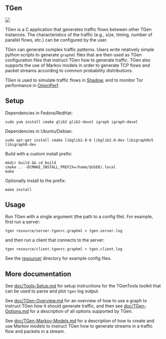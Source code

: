## TGen

![](https://github.com/shadow/tgen/workflows/Tests/badge.svg)

TGen is a C application that generates traffic flows between other
TGen instances. The characteristics of the traffic (e.g., size, timing,
number of parallel flows, etc.) can be configured by the user.

TGen can generate complex traffic patterns. Users write relatively simple
python scripts to generate `graphml` files that are then used as TGen
configuration files that instruct TGen how to generate traffic. TGen also
supports the use of Markov models in order to generate TCP flows and packet
streams according to common probability distributions.

TGen is used to simulate traffic flows in [Shadow](https://github.com/shadow/shadow),
and to monitor Tor performance in [OnionPerf](https://gitweb.torproject.org/onionperf.git).

## Setup

Dependencies in Fedora/RedHat:

    sudo yum install cmake glib2 glib2-devel igraph igraph-devel

Dependencies in Ubuntu/Debian:

    sudo apt-get install cmake libglib2.0-0 libglib2.0-dev libigraph0v5 libigraph0-dev

Build with a custom install prefix:

    mkdir build && cd build
    cmake .. -DCMAKE_INSTALL_PREFIX=/home/$USER/.local
    make

Optionally install to the prefix:

    make install

## Usage

Run TGen with a single argument (the path to a config file). For example,
first run a server:

    tgen resource/server.tgenrc.graphml > tgen.server.log

and then run a client that connects to the server:

    tgen resource/client.tgenrc.graphml > tgen.client.log

See the [resource/](resource) directory for example config files.

## More documentation

See [doc/Tools-Setup.md](doc/Tools-Setup.md) for setup instructions for
the TGenTools toolkit that can be used to parse and plot `tgen` log output.

See [doc/TGen-Overview.md](doc/TGen-Overview.md) for an overview of how to use
a graph to instruct TGen how it should generate traffic, and then see
[doc/TGen-Options.md](doc/TGen-Options.md) for a description of all options
supported by TGen.

See [doc/TGen-Markov-Models.md](doc/TGen-Markov-Models.md) for a description
of how to create and use Markov models to instruct TGen how to generate
streams in a traffic flow and packets in a stream.
